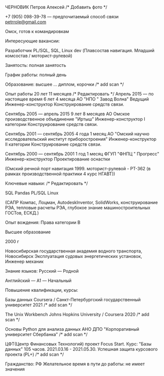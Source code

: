 ЧЕРНОВИК
Петров Алексей
/* Добавить фото */


 +7 (905) 098-39-78 — предпочитаемый способ связи
petrrole@gmail.com


Омск, готов к командировкам


Интересующие вакансии:


Разработчик PL/SQL, SQL, Linux dev
(Плавсостав навигация. Младший комсостав / моторист-рулевой)


Занятость: полная занятость

График работы: полный день

Образование: высшее ... диплом, корочки /* add scan */

Опыт работы 20 лет 11 месяцев  /* Редактировать */
Апрель 2015 — по настоящее время
6 лет 4 месяца
АО "НПО " Завод Волна"
Ведущий Инженер-конструктор
Конструирование средств связи.

Сентябрь 2005 — апрель 2015
9 лет 8 месяцев
АО Омское производственное объединение "Иртыш"
Инженер-конструктор I категории
Конструирование средств связи.

Сентябрь 2001 — сентябрь 2005
4 года 1 месяц
АО "Омский научно исследовательский институт приборостроения"
Инженер-конструктор II категории
Конструирование средств связи.

Сентябрь 2000 — сентябрь 2001
1 год 1 месяц
ФГУП "ФНПЦ " Прогресс"
Инженер-конструктор
Проектирование оснастки

(Омский речной порт навигация 1999. 
моторист-рулевой - РТ-362 (в рамках производственной практики 4 курс НГАВТ))


Ключевые навыки: /* Редактировать */


SQL
Pandas
PL/SQL
Linux

(САПР Компас, Лоцман, AutodeskInventor, SolidWorks, конструирование РЭА, тепловые расчеты РЭА, 
	глубокое знание машиностроительных ГОСТов, ЕСКД.)

Опыт вождения:
Права категории B

Высшее образование

2000 г

Новосибирская государственная академия водного транспорта, Новосибирск
Эксплуатация судовых энергетических установок, Инженер механик

Знание языков:
Русский — Родной

Английский — A1 — Начальный

Повышение квалификации, курсы:

Базы данных
Coursera / Санкт-Петербургский государственный университет
2021 /* add scan */

The Unix Workbench
Johns Hopkins University / Coursera
2020 /* add scan */

Основы Python для анализа данных
АНО ДПО "Корпоративный университет Сбербанка" /* add scan */

ЦФТ(Центр Финансовых Технологий) проект Focus Start. Курс: "Базы данных" 105 часов.
2021.03.16 - 2021.05.30. Успешная защита курсового проекта (PL+) /* add scan */



Гражданство: РФ
Желательное время в пути до работы: не имеет значения


 
